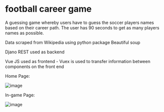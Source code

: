 # football career game

<p>A guessing game whereby users have to guess the soccer players names based on their career path. The user has 90 seconds to get as many players names as possible.</p>

<p>Data scraped from Wikipedia using python package Beautiful soup</p>

<p>Djano REST used as backend</p>

<p>Vue JS used as frontend - Vuex is used to transfer information between components on the front end</p>


<p>Home Page:</p>




![image](https://github.com/Gus1616/football_career_game/assets/90276026/59bbb9bd-a47f-472f-a99e-5d3246cc2694)




<p>In-game Page:</p>






![image](https://github.com/Gus1616/football_career_game/assets/90276026/e196876a-73ec-4a12-8eac-f86ea9168922)
